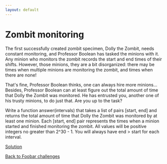 ```yaml
---
layout: default
---
```

Zombit monitoring
=================

The first successfully created zombit specimen, Dolly the Zombit, needs
constant monitoring, and Professor Boolean has tasked the minions with it.
Any minion who monitors the zombit records the start and end times of their
shifts. However, those minions, they are a bit disorganized: there may  be
times when multiple minions are monitoring the zombit, and times when there
are none!

That's fine, Professor Boolean thinks, one can always hire more minions...
Besides, Professor Boolean can at least figure out the total amount  of time
that Dolly the Zombit was monitored. He has entrusted you, another one of his
trusty minions, to do just that. Are you up to the task?

Write a function answer(intervals) that takes a list of pairs [start, end] and
returns the total amount of time that Dolly the Zombit was  monitored by at
least one minion. Each [start, end] pair represents the times when a minion
started and finished monitoring the zombit. All values  will be positive
integers no greater than 2^30 - 1. You will always have end > start for each
interval.

[Solution](zombit_monitoring-solution.html)


[Back to Foobar challenges](index.html)

